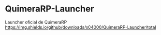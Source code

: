 # QuimeraRP-Launcher
Launcher oficial de QuimeraRP
https://img.shields.io/github/downloads/x04000/QuimeraRP-Launcher/total
